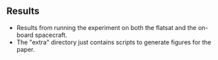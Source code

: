 ## Results
- Results from running the experiment on both the flatsat and the on-board spacecraft.
- The "extra" directory just contains scripts to generate figures for the paper. 

